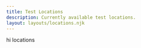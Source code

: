 ```yaml
---
title: Test Locations
description: Currently available test locations.
layout: layouts/locations.njk
---
```



hi locations